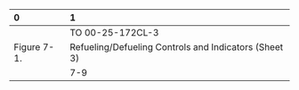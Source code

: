 | 0           | 1                                                     |
|:------------|:------------------------------------------------------|
|             | TO 00-25-172CL-3                                      |
| Figure 7-1. | Refueling/Defueling Controls and Indicators (Sheet 3) |
|             | 7-9                                                   |